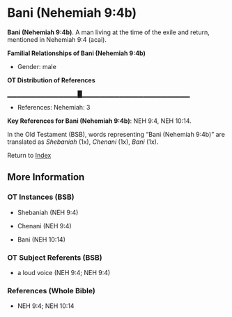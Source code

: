 # Bani (Nehemiah 9:4b)
**Bani (Nehemiah 9:4b)**. 
A man living at the time of the exile and return, mentioned in Nehemiah 9:4 (acai). 




**Familial Relationships of Bani (Nehemiah 9:4b)**


* Gender: male


**OT Distribution of References**

▁▁▁▁▁▁▁▁▁▁▁▁▁▁▁█▁▁▁▁▁▁▁▁▁▁▁▁▁▁▁▁▁▁▁▁▁▁▁
* References: Nehemiah: 3



**Key References for Bani (Nehemiah 9:4b)**: 
NEH 9:4, NEH 10:14. 


In the Old Testament (BSB), words representing “Bani (Nehemiah 9:4b)” are translated as 
*Shebaniah* (1x), *Chenani* (1x), *Bani* (1x). 




Return to [Index](00-Index.md)

## More Information

### OT Instances (BSB)

* Shebaniah (NEH 9:4)

* Chenani (NEH 9:4)

* Bani (NEH 10:14)



### OT Subject Referents (BSB)

* a loud voice (NEH 9:4; NEH 9:4)



### References (Whole Bible)

* NEH 9:4; NEH 10:14



